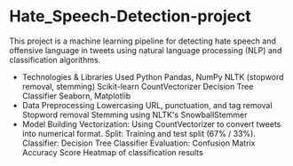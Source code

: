 # Hate_Speech-Detection-project
This project is a machine learning pipeline for detecting hate speech and offensive language in tweets using natural language processing (NLP) and classification algorithms.
- Technologies & Libraries Used
    Python
    Pandas, NumPy
    NLTK (stopword removal, stemming)
    Scikit-learn
    CountVectorizer
    Decision Tree Classifier
    Seaborn, Matplotlib
- Data Preprocessing
    Lowercasing
    URL, punctuation, and tag removal
    Stopword removal
    Stemming using NLTK's SnowballStemmer
-  Model Building
    Vectorization: Using CountVectorizer to convert tweets into numerical format.
    Split: Training and test split (67% / 33%).
    Classifier: Decision Tree Classifier
    Evaluation:
      Confusion Matrix
      Accuracy Score
      Heatmap of classification results
